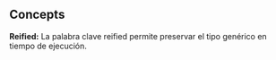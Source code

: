 ## Concepts
<b>Reified:</b> La palabra clave reified permite preservar el tipo genérico en tiempo de ejecución.
